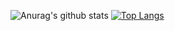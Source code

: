 ![Anurag's github stats](https://github-readme-stats.vercel.app/api?username=L00186142&show_icons=true&theme=onedark)
[![Top Langs](https://github-readme-stats.vercel.app/api/top-langs/?username=L00186142&langs_count=8&layout=compact)](https://github.com/anuraghazra/github-readme-stats)
